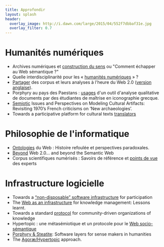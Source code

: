 ```yaml
---
title: Approfondir
layout: splash
header:
  overlay_image: http://i.dawn.com/large/2015/04/552f7dbbaf31e.jpg
  overlay_filter: 0.7
---
```


# Humanités numériques

* Archives numériques et [construction du sens](http://publications.icd.utt.fr/9cfcf4c600c7d2611c4f9bb67024b890) ou "Comment échapper au Web sémantique ?"
* Quelle interdisciplinarité pour les « [humanités numériques](http://publications.icd.utt.fr/6b403ea646c2f6c3c120f02c0ee174ba) » ?
* [Partager](http://publications.icd.utt.fr/a8e03f29acc44aab09e9fadcae016918) des corpus et leurs analyses à l'heure du Web 2.0 ([version anglaise](http://publications.icd.utt.fr/a8e03f29acc44aab09e9fadcae0136fd)). 
* Porphyry au pays des Paestans : [usages](http://publications.icd.utt.fr/ce329c153e7b8873a03ec028470214b8) d'un outil d'analyse qualitative de documents par des étudiantes de maîtrise en iconographie grecque.
* [Semiotic](http://publications.icd.utt.fr/f76f88356be3ad71244879efa40ac3c3) Issues and Perspectives on Modeling Cultural Artifacts: Revisiting 1970’s French criticisms on ‘New archaeologies’.
* Towards a participative platform for cultural texts [translators](http://publications.icd.utt.fr/316a93a7d5280e99f1c696309a00bf49)

# Philosophie de l'informatique

* [Ontologies](http://publications.icd.utt.fr/6b403ea646c2f6c3c120f02c0e264dd6) du Web : Histoire refoulée et perspectives paradoxales.
* [Beyond](http://publications.icd.utt.fr/71376a63935238483d1e86d569000d5b) Web 2.0... and beyond the Semantic Web
* Corpus scientifiques numérisés : Savoirs de référence et [points de vue](http://publications.icd.utt.fr/ce329c153e7b8873a03ec0284701e69c) des experts

# Infrastructure logicielle

* Towards a [“non-disposable” software infrastructure](http://publications.icd.utt.fr/7784ac5c256a3e819d3b28c01433af0b) for participation
* The [Web as an infrastructure](http://publications.icd.utt.fr/a20320ce4a3cbc8189fc209620054144) for knowledge management: Lessons learnt.
* Towards a standard [protocol](http://publications.icd.utt.fr/ce329c153e7b8873a03ec02847023ca9) for community-driven organizations of knowledge 
* Hypertopic : une métasémiotique et un protocole pour le [Web socio-sémantique](http://publications.icd.utt.fr/ce329c153e7b8873a03ec0284701371d)
* [Porphyry & Steatite](http://publications.icd.utt.fr/67ca5e52a936fd8998a2bfc6cd70c34f): Software layers for sense makers in humanities
* The [Agoræ/Hypertopic](http://publications.icd.utt.fr/b743575e7c79c308b22e7703b99a2f89) approach.



